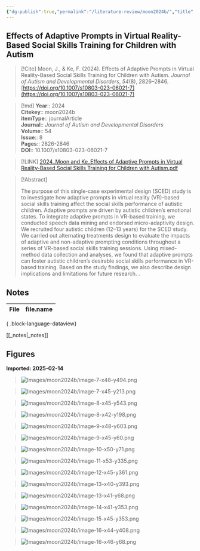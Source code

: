 ```yaml
---
{"dg-publish":true,"permalink":"/literature-review/moon2024b/","title":"Effects of Adaptive Prompts in Virtual Reality-Based Social Skills Training for Children with Autism","tags":["Autism","VirtualReality"]}
---
```



## Effects of Adaptive Prompts in Virtual Reality-Based Social Skills Training for Children with Autism

> [!Cite]
> Moon, J., & Ke, F. (2024). Effects of Adaptive Prompts in Virtual Reality-Based Social Skills Training for Children with Autism. _Journal of Autism and Developmental Disorders_, _54_(8), 2826–2846. [https://doi.org/10.1007/s10803-023-06021-7](https://doi.org/10.1007/s10803-023-06021-7)


>[!md]
> **Year**:: 2024   
> **Citekey**:: moon2024b  
> **itemType**:: journalArticle  
> **Journal**:: *Journal of Autism and Developmental Disorders*  
> **Volume**:: 54  
> **Issue**:: 8   
> **Pages**:: 2826-2846  
> **DOI**:: 10.1007/s10803-023-06021-7    

> [!LINK] 
> [2024_Moon and Ke_Effects of Adaptive Prompts in Virtual Reality-Based Social Skills Training for Children with Autism.pdf](zotero://select/library/items/PRWQAL4D)

> [!Abstract]
>
> The purpose of this single-case experimental design (SCED) study is to investigate how adaptive prompts in virtual reality (VR)-based social skills training affect the social skills performance of autistic children. Adaptive prompts are driven by autistic children’s emotional states. To integrate adaptive prompts in VR-based training, we conducted speech data mining and endorsed micro-adaptivity design. We recruited four autistic children (12–13 years) for the SCED study. We carried out alternating treatments design to evaluate the impacts of adaptive and non-adaptive prompting conditions throughout a series of VR-based social skills training sessions. Using mixed-method data collection and analyses, we found that adaptive prompts can foster autistic children’s desirable social skills performance in VR-based training. Based on the study findings, we also describe design implications and limitations for future research.
>.
> 


## Notes

| File | file.name |
| ---- | --------- |

{ .block-language-dataview}

[[_notes\|_notes]]

## Figures

**Imported: 2025-02-14**

> ![Images/moon2024b/image-7-x48-y494.png](/img/user/Images/moon2024b/image-7-x48-y494.png)

> ![Images/moon2024b/image-7-x45-y213.png](/img/user/Images/moon2024b/image-7-x45-y213.png)

> ![Images/moon2024b/image-8-x45-y543.png](/img/user/Images/moon2024b/image-8-x45-y543.png)

> ![Images/moon2024b/image-8-x42-y198.png](/img/user/Images/moon2024b/image-8-x42-y198.png)

> ![Images/moon2024b/image-9-x48-y603.png](/img/user/Images/moon2024b/image-9-x48-y603.png)

> ![Images/moon2024b/image-9-x45-y60.png](/img/user/Images/moon2024b/image-9-x45-y60.png)

> ![Images/moon2024b/image-10-x50-y71.png](/img/user/Images/moon2024b/image-10-x50-y71.png)

> ![Images/moon2024b/image-11-x53-y335.png](/img/user/Images/moon2024b/image-11-x53-y335.png)

> ![Images/moon2024b/image-12-x45-y361.png](/img/user/Images/moon2024b/image-12-x45-y361.png)

> ![Images/moon2024b/image-13-x40-y393.png](/img/user/Images/moon2024b/image-13-x40-y393.png)

> ![Images/moon2024b/image-13-x41-y68.png](/img/user/Images/moon2024b/image-13-x41-y68.png)

> ![Images/moon2024b/image-14-x41-y353.png](/img/user/Images/moon2024b/image-14-x41-y353.png)

> ![Images/moon2024b/image-15-x45-y353.png](/img/user/Images/moon2024b/image-15-x45-y353.png)

> ![Images/moon2024b/image-16-x44-y408.png](/img/user/Images/moon2024b/image-16-x44-y408.png)

> ![Images/moon2024b/image-16-x46-y68.png](/img/user/Images/moon2024b/image-16-x46-y68.png)